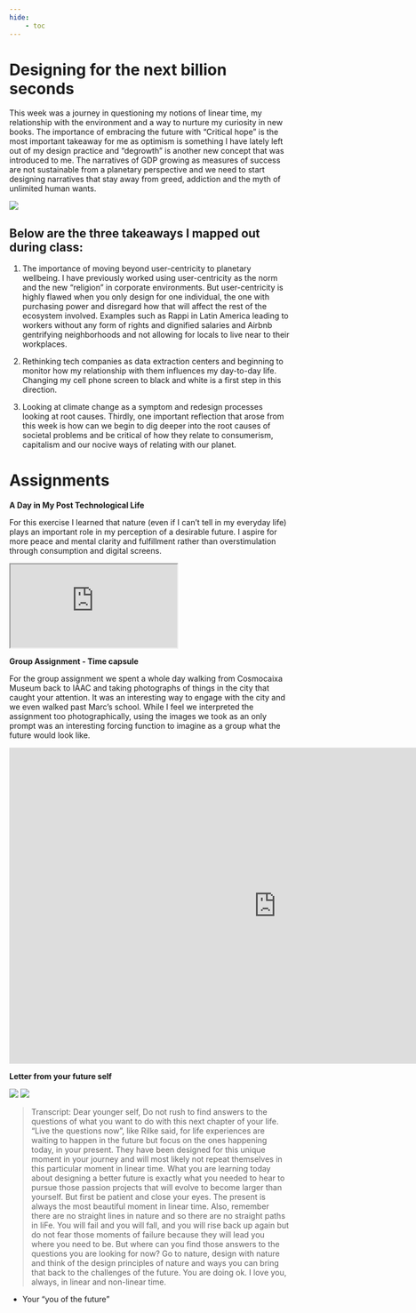 ```yaml
---
hide:
    - toc
---
```


# Designing for the next billion seconds

This week was a journey in questioning my notions of linear time, my relationship with the environment and a way to nurture my curiosity in new books. The importance of embracing the future with “Critical hope” is the most important takeaway for me as optimism is something I have lately left out of my design practice and “degrowth” is another new concept that was introduced to me. The narratives of GDP growing as measures of success are not sustainable from a planetary perspective and we need to start designing narratives that stay away from greed, addiction and the myth of unlimited human wants.

![](../images/MT02/billion.jpeg)

## Below are the three takeaways I mapped out during class:

1. The importance of moving beyond user-centricity to planetary wellbeing. I have previously worked using user-centricity as the norm and the new “religion” in corporate environments. But user-centricity is highly flawed when you only design for one individual, the one with purchasing power and disregard how that will affect the rest of the ecosystem involved. Examples such as Rappi in Latin America leading to workers without any form of rights and dignified salaries and Airbnb gentrifying neighborhoods and not allowing for locals to live near to their workplaces.

2. Rethinking tech companies as data extraction centers and beginning to monitor how my relationship with them influences my day-to-day life. Changing my cell phone screen to black and white is a first step in this direction.

3. Looking at climate change as a symptom and redesign processes looking at root causes. Thirdly, one important reflection that arose from this week is how can we begin to dig deeper into the root causes of societal problems and be critical of how they relate to consumerism, capitalism and our nocive ways of relating with our planet.

# Assignments

**A Day in My Post Technological Life**

For this exercise I learned that nature (even if I can’t tell in my everyday life) plays an important role in my perception of a desirable future. I aspire for more peace and mental clarity and fulfillment rather than overstimulation through consumption and digital screens.

<iframe src="https://docs.google.com/presentation/d/e/2PACX-1vRNKpqStCTfPuLjEUgcWdQYOp5h5pns1YwUW0K9YkuyR6PKeHi55CsFxUXGMUxR1dlAtq98JR6wMSZX/embed?start=false&loop=false&delayms=5000"

 frameborder="0" width="960" height="569" allowfullscreen="true" mozallowfullscreen="true" webkitallowfullscreen="true"></iframe>

**Group Assignment - Time capsule**

For the group assignment we spent a whole day walking from Cosmocaixa Museum back to IAAC and taking photographs of things in the city that caught your attention. It was an interesting way to engage with the city and we even walked past Marc’s school. While I feel we interpreted the assignment too photographically, using the images we took as an only prompt was an interesting forcing function to imagine as a group what the future would look like.

<iframe src="https://docs.google.com/presentation/d/e/2PACX-1vRh-iCJGii6zHYRcIqGsjryyd88R9pQk-h5pSbr2NkLgoZpnZC-N77cgh8_q4E0TPQ89UbzRO5QHiaq/embed?start=false&loop=false&delayms=3000" frameborder="0" width="960" height="569" allowfullscreen="true" mozallowfullscreen="true" webkitallowfullscreen="true"></iframe>

**Letter from your future self**

![](../images/MT02/letter1.jpeg)
![](../images/MT02/letter2.jpeg)

> Transcript:
Dear younger self,
Do not rush to find answers to the questions of what you want to do with this next chapter of  your life. “Live the questions now”, like Rilke said, for life experiences are waiting to happen in the future but focus on the ones happening today, in your present. They have been designed for this unique moment in your journey and will most likely not repeat themselves in this particular moment in linear time.
What you are learning today about designing a better future is exactly what you needed to hear to pursue those passion projects that will evolve to become larger than yourself. But first be patient and close your eyes. The present is always the most beautiful moment in linear time.
Also, remember there are no straight lines in nature and so there are no straight paths in liFe. You will fail and you will fall, and you will rise back up again but do not fear those moments of failure because they will lead you where you need to be.
But where can you find those answers to the questions you are looking for now? Go to nature, design with nature and think of the design principles of nature and ways you can bring that back to the challenges of the future.
You are doing ok.
I love you, always, in linear and non-linear time.
- Your “you of the future”
